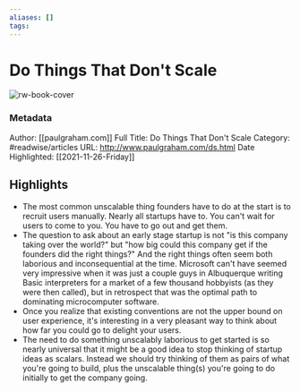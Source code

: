 ```yaml
---
aliases: []
tags:
---
```

# Do Things That Don't Scale

![rw-book-cover](https://readwise-assets.s3.amazonaws.com/static/images/article2.74d541386bbf.png)
### Metadata
Author: [[paulgraham.com]]
Full Title: Do Things That Don't Scale
Category: #readwise/articles
URL: http://www.paulgraham.com/ds.html
Date Highlighted: [[2021-11-26-Friday]]

## Highlights
- The most common unscalable thing founders have to do at the start is to recruit users manually. Nearly all startups have to. You can't wait for users to come to you. You have to go out and get them.
- The question to ask about an early stage startup is not "is this company taking over the world?" but "how big could this company get if the founders did the right things?" And the right things often seem both laborious and inconsequential at the time. Microsoft can't have seemed very impressive when it was just a couple guys in Albuquerque writing Basic interpreters for a market of a few thousand hobbyists (as they were then called), but in retrospect that was the optimal path to dominating microcomputer software.
- Once you realize that existing conventions are not the upper bound on user experience, it's interesting in a very pleasant way to think about how far you could go to delight your users.
- The need to do something unscalably laborious to get started is so nearly universal that it might be a good idea to stop thinking of startup ideas as scalars. Instead we should try thinking of them as pairs of what you're going to build, plus the unscalable thing(s) you're going to do initially to get the company going.

